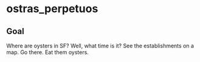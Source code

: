 # ostras_perpetuos

## Goal
Where are oysters in SF? Well, what time is it? See the establishments on a map. Go there. Eat them oysters.
